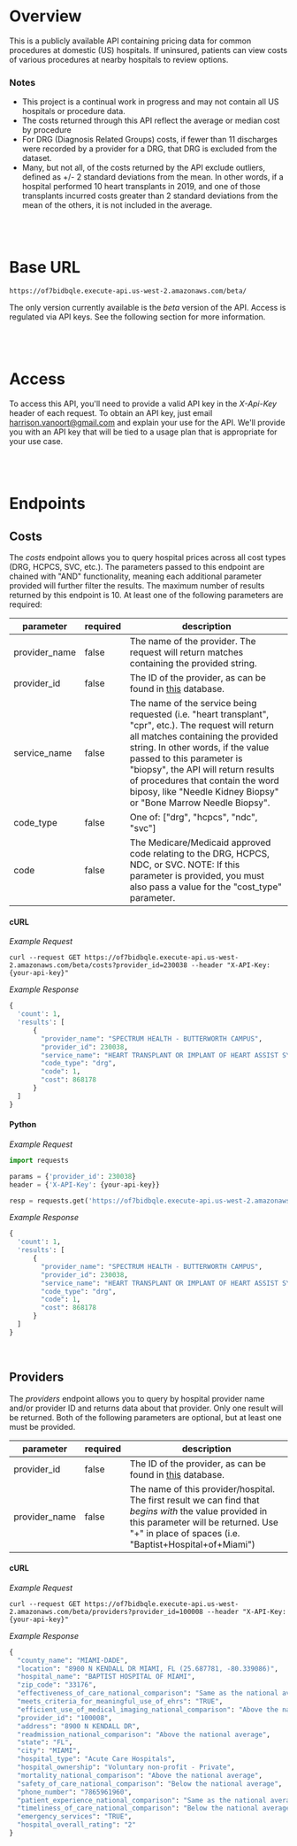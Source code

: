 # Overview
This is a publicly available API containing pricing data for common procedures at domestic (US) hospitals. If uninsured, patients can view costs of various procedures at nearby hospitals to review options.

### Notes
- This project is a continual work in progress and may not contain all US hospitals or procedure data.
- The costs returned through this API reflect the average or median cost by procedure
- For DRG (Diagnosis Related Groups) costs, if fewer than 11 discharges were recorded by a provider for a DRG, that DRG is excluded from the dataset.
- Many, but not all, of the costs returned by the API exclude outliers, defined as +/- 2 standard deviations from the mean. In other words, if a hospital performed 10 heart transplants in 2019, and one of those transplants incurred costs greater than 2 standard deviations from the mean of the others, it is not included in the average.

<br><br>

# Base URL
```
https://of7bidbqle.execute-api.us-west-2.amazonaws.com/beta/
```
The only version currently available is the *beta* version of the API. Access is regulated via API keys. See the following section for more information.

<br><br>

# Access
To access this API, you'll need to provide a valid API key in the *X-Api-Key* header of each request. To obtain an API key, just email harrison.vanoort@gmail.com and explain your use for the API. We'll provide you with an API key that will be tied to a usage plan that is appropriate for your use case.

<br><br>

# Endpoints
## Costs
The _costs_ endpoint allows you to query hospital prices across all cost types (DRG, HCPCS, SVC, etc.). The parameters passed to this endpoint are chained with "AND" functionality, meaning each additional parameter provided will further filter the results. The maximum number of results returned by this endpoint is 10. At least one of the following parameters are required:

parameter | required | description
--- | --- | ---
provider_name | false | The name of the provider. The request will return matches containing the provided string.
provider_id | false | The ID of the provider, as can be found in [this](https://data.medicare.gov/widgets/xubh-q36u) database.
service_name | false | The name of the service being requested (i.e. "heart transplant", "cpr", etc.). The request will return all matches containing the provided string. In other words, if the value passed to this parameter is "biopsy", the API will return results of procedures that contain the word biposy, like "Needle Kidney Biopsy" or "Bone Marrow Needle Biopsy".
code_type | false | One of: ["drg", "hcpcs", "ndc", "svc"]
code | false | The Medicare/Medicaid approved code relating to the DRG, HCPCS, NDC, or SVC. NOTE: If this parameter is provided, you must also pass a value for the "cost_type" parameter.


#### cURL
_Example Request_
```
curl --request GET https://of7bidbqle.execute-api.us-west-2.amazonaws.com/beta/costs?provider_id=230038 --header "X-API-Key: {your-api-key}"
```
_Example Response_
```python
{
  'count': 1,
  'results': [
      {
        "provider_name": "SPECTRUM HEALTH - BUTTERWORTH CAMPUS",
        "provider_id": 230038,
        "service_name": "HEART TRANSPLANT OR IMPLANT OF HEART ASSIST SYSTEM W MCC",
        "code_type": "drg",
        "code": 1,
        "cost": 868178
      }
  ]
}
```

#### Python
_Example Request_
```python
import requests

params = {'provider_id': 230038}
header = {'X-API-Key': {your-api-key}}

resp = requests.get('https://of7bidbqle.execute-api.us-west-2.amazonaws.com/beta/costs', params=params, headers=header)
```

_Example Response_
```python
{
  'count': 1,
  'results': [
      {
        "provider_name": "SPECTRUM HEALTH - BUTTERWORTH CAMPUS",
        "provider_id": 230038,
        "service_name": "HEART TRANSPLANT OR IMPLANT OF HEART ASSIST SYSTEM W MCC",
        "code_type": "drg",
        "code": 1,
        "cost": 868178
      }
  ]
}
```

<br>

## Providers
The _providers_ endpoint allows you to query by hospital provider name and/or provider ID and returns data about that provider. Only one result will be returned. Both of the following parameters are optional, but at least one must be provided.

parameter | required | description
--- | --- | ---
provider_id | false | The ID of the provider, as can be found in [this](https://data.medicare.gov/widgets/xubh-q36u) database.
provider_name | false | The name of this provider/hospital. The first result we can find that _begins with_ the value provided in this parameter will be returned. Use "+" in place of spaces (i.e. "Baptist+Hospital+of+Miami")

#### cURL
_Example Request_
```
curl --request GET https://of7bidbqle.execute-api.us-west-2.amazonaws.com/beta/providers?provider_id=100008 --header "X-API-Key: {your-api-key}"
```

_Example Response_
```python
{
  "county_name": "MIAMI-DADE",
  "location": "8900 N KENDALL DR MIAMI, FL (25.687781, -80.339086)",
  "hospital_name": "BAPTIST HOSPITAL OF MIAMI",
  "zip_code": "33176",
  "effectiveness_of_care_national_comparison": "Same as the national average",
  "meets_criteria_for_meaningful_use_of_ehrs": "TRUE",
  "efficient_use_of_medical_imaging_national_comparison": "Above the national average",
  "provider_id": "100008",
  "address": "8900 N KENDALL DR",
  "readmission_national_comparison": "Above the national average",
  "state": "FL",
  "city": "MIAMI",
  "hospital_type": "Acute Care Hospitals",
  "hospital_ownership": "Voluntary non-profit - Private",
  "mortality_national_comparison": "Above the national average",
  "safety_of_care_national_comparison": "Below the national average",
  "phone_number": "7865961960",
  "patient_experience_national_comparison": "Same as the national average",
  "timeliness_of_care_national_comparison": "Below the national average",
  "emergency_services": "TRUE",
  "hospital_overall_rating": "2"
}
```
